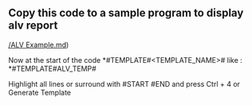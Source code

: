 ## Copy this code to a sample program to display alv report


[/ALV Example.md](https://github.com/MonaDevAI/AI-Developer-Plugin-for-Eclipse/blob/main/Test%20Scenarios/SAP/ALV%20Example.md))

Now at the start of the code *#TEMPLATE#<TEMPLATE_NAME># like : *#TEMPLATE#ALV_TEMP# 

Highlight all lines or surround with #START #END and press Ctrl + 4 or Generate Template
